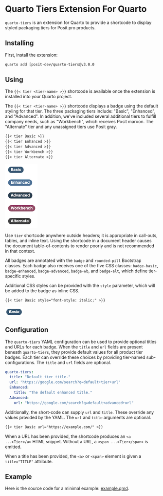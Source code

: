 # Quarto Tiers Extension For Quarto

`quarto-tiers` is an extension for Quarto to provide a shortcode to display
styled packaging tiers for Posit pro products.

## Installing

First, install the extension:

```bash
quarto add [posit-dev/quarto-tiers@v3.0.0
```


## Using

The `{{< tier <tier-name> >}}` shortcode is available once the extension is installed
into your Quarto project.

The `{{< tier <tier-name> >}}` shortcode displays a badge using the
default styling for that tier. The three packaging tiers include: "Basic", "Enhanced",
and "Advanced". In addition, we've included several additional tiers to fulfill company needs, such as "Workbench", which receives Posit
maroon. The "Alternate" tier and any unassigned tiers use Posit gray.

```markdown
{{< tier Basic >}}
{{< tier Enhanced >}}
{{< tier Advanced >}}
{{< tier Workbench >}}
{{< tier Alternate >}}
```

![examples](example.png)

Use `tier` shortcode anywhere outside headers; it is appropriate in call-outs,
tables, and inline text. Using the shortcode in a document header causes the
document table-of-contents to render poorly and is not recommended in that
context.

All badges are annotated with the `badge` and `rounded-pill` Bootstrap
classes. Each badge also receives one of the five CSS classes: `badge-basic`,
`badge-enhanced`, `badge-advanced`, `badge-wb`, and `badge-alt`, which define
tier-specific styles.

Additional CSS styles can be provided with the `style` parameter, which will be
added to the badge as inline CSS.

```markdown
{{< tier Basic style="font-style: italic;" >}}
```

![italic example](italic.png)

## Configuration

The `quarto-tiers` YAML configuration can be used to provide optional titles
and URLs for each badge. When the `title` and `url` fields are present beneath
`quarto-tiers`, they provide default values for all product tier badges. Each
tier can override these choices by providing tier-named sub-configurations.
The `title` and `url` fields are optional.

```yaml
quarto-tiers:
  title: "Default tier title."
  url: "https://google.com/search?q=default+tier+url"
  Enhanced:
    title: "The default enhanced title."
  Advanced:
    url: "https://google.com/search?q=default+advanced+url"
```

Additionally, the short-code can supply `url` and `title`. These override any
values provided by the YAML. The `url` and `title` arguments are optional.

```markdown
{{< tier Basic url="https://example.com/" >}}
```

When a URL has been provided, the shortcode produces an `<a ...>Tier</a>` HTML
snippet. Without a URL, a `<span ...>Tier</span>` is emitted.

When a title has been provided, the `<a>` or `<span>` element is given a
`title="TITLE"` attribute.

## Example

Here is the source code for a minimal example: [example.qmd](example.qmd).
